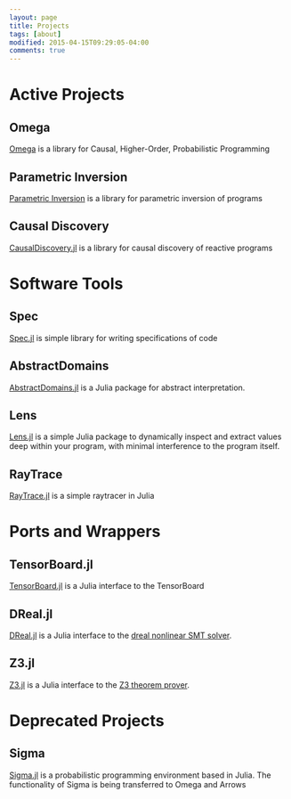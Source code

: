 ```yaml
---
layout: page
title: Projects
tags: [about]
modified: 2015-04-15T09:29:05-04:00
comments: true
---
```


# Active Projects

## Omega

[Omega](https://github.com/zenna/Omega.jl) is a library for Causal, Higher-Order, Probabilistic Programming

## Parametric Inversion

[Parametric Inversion](https://github.com/zenna/ParametricInversion.jl) is a library for parametric inversion of programs

## Causal Discovery 

[CausalDiscovery.jl](https://github.com/zenna/CausalDiscovery.jl) is a library for causal discovery of reactive programs

# Software Tools

## Spec

[Spec.jl](https://github.com/dreal/Spec.jl) is simple library for writing specifications of code

## AbstractDomains

[AbstractDomains.jl](https://github.com/zenna/AbstractDomains.jl) is a Julia package for abstract interpretation.

## Lens

[Lens.jl](https://github.com/zenna/Lens.jl) is a simple Julia package to dynamically inspect and extract values deep within your program, with minimal interference to the program itself.

## RayTrace

[RayTrace.jl](https://github.com/zenna/RayTrace.jl) is a simple raytracer in Julia

# Ports and Wrappers

## TensorBoard.jl

[TensorBoard.jl](https://github.com/dreal/TensorBoard.jl) is a Julia interface to the TensorBoard

## DReal.jl

[DReal.jl](https://github.com/dreal/DReal.jl) is a Julia interface to the [dreal nonlinear SMT solver](http://dreal.github.io/).

## Z3.jl

[Z3.jl](https://github.com/zenna/Z3.jl) is a Julia interface to the [Z3 theorem prover](http://rise4fun.com/z3).

# Deprecated Projects

## Sigma

[Sigma.jl](https://github.com/zenna/Sigma.jl) is a probabilistic programming environment based in Julia.
The functionality of Sigma is being transferred to Omega and Arrows
